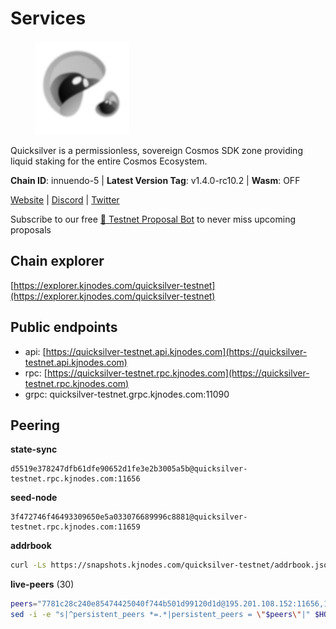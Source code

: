 # Services

<figure><img src="https://raw.githubusercontent.com/kj89/cosmos-images/main/logos/quicksilver.png" width="150" alt=""><figcaption></figcaption></figure>

Quicksilver is a permissionless, sovereign Cosmos SDK zone providing liquid staking for the entire Cosmos Ecosystem.

**Chain ID**: innuendo-5 | **Latest Version Tag**: v1.4.0-rc10.2 | **Wasm**: OFF

[Website](https://quicksilver.zone) | [Discord](https://discord.gg/quicksilverprotocol) | [Twitter](https://twitter.com/quicksilverzone)



Subscribe to our free [🤖 Testnet Proposal Bot](https://t.me/kjnodes_testnet_proposal_bot) to never miss upcoming proposals


## Chain explorer
[https://explorer.kjnodes.com/quicksilver-testnet](https://explorer.kjnodes.com/quicksilver-testnet)

## Public endpoints

* api: [https://quicksilver-testnet.api.kjnodes.com](https://quicksilver-testnet.api.kjnodes.com)
* rpc: [https://quicksilver-testnet.rpc.kjnodes.com](https://quicksilver-testnet.rpc.kjnodes.com)
* grpc: quicksilver-testnet.grpc.kjnodes.com:11090

## Peering

**state-sync**

```text
d5519e378247dfb61dfe90652d1fe3e2b3005a5b@quicksilver-testnet.rpc.kjnodes.com:11656
```

**seed-node**

```text
3f472746f46493309650e5a033076689996c8881@quicksilver-testnet.rpc.kjnodes.com:11659
```

**addrbook**
```bash
curl -Ls https://snapshots.kjnodes.com/quicksilver-testnet/addrbook.json > $HOME/.quicksilverd/config/addrbook.json
```

**live-peers** (30)
```bash
peers="7781c28c240e85474425040f744b501d99120d1d@195.201.108.152:11656,1c4274460224753e8080d0efd16c0ed88fe27fc0@51.195.145.103:26656,78acdbabc08231765444b3143a222d433a5157e1@142.132.205.94:15651,74abcb5243d4ffc43de6ad1a288d8e50adcd467e@65.109.80.176:20656,0a3ac40a7a4ce35978c4da97be2eb6974bc3c58b@185.252.233.217:46656,42f87cb55d5fdd222da28023613c66857398c4b8@5.22.223.252:26656,d5519e378247dfb61dfe90652d1fe3e2b3005a5b@65.109.68.190:11656,a49d8d304e96350272dca24934b8295bc81d75d2@23.227.200.10:26656,f0621c59ca7cfba98015ae2a47886fc3d9c0020c@94.130.132.227:2060,796e72ffc343c187cd5e8397c0c09c0671d228e0@185.16.39.51:26656,25410bff2fb7312d24c11b1e990507e5e3aa40b7@135.125.5.31:48656,0ccfc2136005f448c11dd515e22aac3e25f4b6dd@31.220.84.183:36656,9a60250367f370dc7395c7a5b0d503cec544188f@65.108.230.113:20026,78d271e4b4692ff1ee8490f3825a541558b31870@65.21.95.46:28656,af8cfa944802a9bd510fc3407950a15e8be86c31@213.239.217.52:30656,d4d83e209a2b096859821228ea17475f9a487a48@23.88.0.170:15651,e25a748120c9608c1d2a70fafa75178d862b3463@178.18.254.211:10656,a637b94cb989909cc182623748ef179b0659f148@65.109.23.114:11156,17d1c0845076139a81174b1837bff598fb255d31@46.4.121.72:11156,03332cdbc3d354846a18992effbb8c20aa28f52a@65.21.133.125:28656,78283975c2bee9b95bbf9408cc974cbab7bfe8ef@65.108.231.124:37656,a288baa951cbe92b253c01c3936d930af1d56424@5.161.142.236:26656,a37474c1f254cd4b16d924327a755c914e8e7d86@65.109.30.53:26656,97377c16946f8e1fa69e7c2c6b7feb32c2090f09@116.202.227.117:11656,c9a74cdd754a8ccc9243ac2b245e4caaa78695aa@45.85.147.96:26656,2aed12a25bfa92e40ccb95c88692735a9488a17e@65.109.92.79:37656,13564ca7ffcc8fa6bcc6d405c96fe8c724ec17da@88.99.213.25:11656,ac6068dc650358a0c8f7b774630367ba2c70fa1f@93.190.141.68:21026,0551eaa0db7097274410ee27a71672817e314b83@167.235.245.191:26656,d0d0903d8c2f514c92284341d48aa422d4e37740@78.47.198.121:21026"
sed -i -e "s|^persistent_peers *=.*|persistent_peers = \"$peers\"|" $HOME/.quicksilverd/config/config.toml
```
